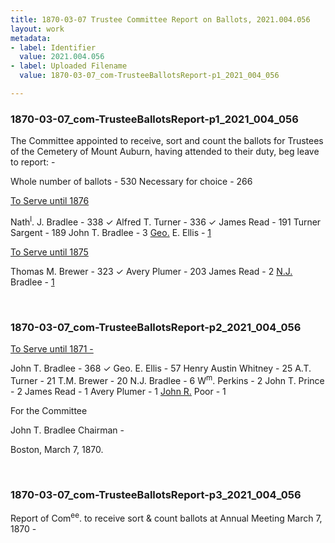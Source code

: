 ```yaml
---
title: 1870-03-07 Trustee Committee Report on Ballots, 2021.004.056
layout: work
metadata:
- label: Identifier
  value: 2021.004.056
- label: Uploaded Filename
  value: 1870-03-07_com-TrusteeBallotsReport-p1_2021_004_056

---
```

<div class="pages">
<div id="page-1773821">
<h3><a name="page-1773821">1870-03-07_com-TrusteeBallotsReport-p1_2021_004_056</a></h3>
<div class="page-content">
<p>The Committee appointed to receive, sort<span class='line-break'> </span>and count the ballots for Trustees of the<span class='line-break'> </span>Cemetery of Mount Auburn, having attended<span class='line-break'> </span>to their duty, beg leave to report: -</p>
<p>Whole number of ballots - 530<span class='line-break'> </span>Necessary for choice - 266</p>
<p><u>To Serve until 1876</u></p>
<p>Nath<sup>l</sup>. J. Bradlee - 338 ✓<span class='line-break'> </span>Alfred T. Turner - 336 ✓<span class='line-break'> </span>James Read - 191<span class='line-break'> </span>Turner Sargent - 189<span class='line-break'> </span>John T. Bradlee - 3<span class='line-break'> </span><u>Geo.</u> E. Ellis - <u>1</u></p>
<p><u>To Serve until 1875</u></p>
<p>Thomas M. Brewer - 323 ✓<span class='line-break'> </span>Avery Plumer - 203<span class='line-break'> </span>James Read - 2<span class='line-break'> </span><u>N.J.</u> Bradlee - <u>1</u></p>
</div>
</div>
<br />
<div id="page-1773822">
<h3><a name="page-1773822">1870-03-07_com-TrusteeBallotsReport-p2_2021_004_056</a></h3>
<div class="page-content">
<p><u>To Serve until 1871 -</u></p>
<p>John T. Bradlee - 368 ✓<span class='line-break'> </span>Geo. E. Ellis - 57<span class='line-break'> </span>Henry Austin Whitney - 25<span class='line-break'> </span>A.T. Turner - 21<span class='line-break'> </span>T.M. Brewer - 20<span class='line-break'> </span>N.J. Bradlee - 6<span class='line-break'> </span>W<sup>m</sup>. Perkins - 2<span class='line-break'> </span>John T. Prince - 2<span class='line-break'> </span>James Read - 1<span class='line-break'> </span>Avery Plumer - 1<span class='line-break'> </span><u>John R.</u> Poor - 1</p>
<p>For the Committee</p>
<p>John T. Bradlee<span class='line-break'> </span>Chairman -</p>
<p>Boston, <date when='1870-03-07'>March 7, 1870.</date></p>
</div>
</div>
<br />
<div id="page-1773823">
<h3><a name="page-1773823">1870-03-07_com-TrusteeBallotsReport-p3_2021_004_056</a></h3>
<div class="page-content">
<p>Report of Com<sup>ee</sup>. to receive<span class='line-break'> </span>sort &amp; count ballots<span class='line-break'> </span>at<span class='line-break'> </span>Annual Meeting<span class='line-break'> </span><date when='1870-03-07'>March 7, 1870 -</date></p>
</div>
</div>
<br />
</div>
